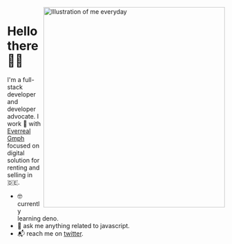 <img align="right" src="https://github.com/labtocat/labtocat/blob/master/launch_day.png" alt="Illustration of me everyday" width=420px height=465px/>

# Hello there 👋🏽

I'm a full-stack developer and developer advocate. I work 🏡 with [Everreal Gmph](https://www.everreal.co/) focused on digital solution for renting and selling in 🇩🇪.

- 🤓 currently learning deno.
- 💬 ask me anything related to javascript.
- 📬 reach me on [twitter](https://twitter.com/sachin_philip).
